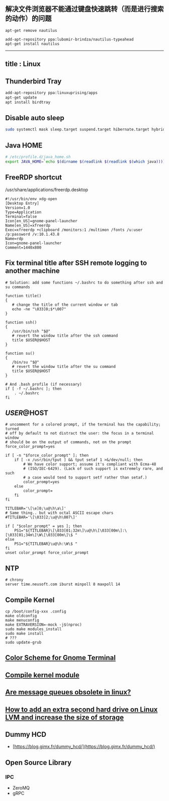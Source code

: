 ## 解决文件浏览器不能通过键盘快速跳转（而是进行搜索的动作）的问题
```
apt-get remove nautilus

add-apt-repository ppa:lubomir-brindza/nautilus-typeahead
apt-get install nautilus
```

---
title : Linux
---
## Thunderbird Tray
```bash
add-apt-repository ppa:linuxuprising/apps
apt-get update
apt install birdtray
```

## Disable auto sleep
```bash
sudo systemctl mask sleep.target suspend.target hibernate.target hybrid-sleep.target
```

## Java HOME
```bash
# /etc/profile.d/java_home.sh
export JAVA_HOME=`echo $(dirname $(readlink $(readlink $(which java)))) | sed -e 's/\/bin$//g' | sed -e 's/\/jre$//g'`
```

## FreeRDP shortcut
/usr/share/applications/freerdp.desktop
```
#!/usr/bin/env xdg-open
[Desktop Entry]
Version=1.0
Type=Application
Terminal=false
Icon[en_US]=gnome-panel-launcher
Name[en_US]=xfreerdp
Exec=xfreerdp +clipboard /monitors:1 /multimon /fonts /u:user /p:password /v:10.1.43.8
Name=rdp
Icon=gnome-panel-launcher
Comment=1440x800
```

## Fix terminal title after SSH remote logging to another machine
```
# Solution: add some functions ~/.bashrc to do something after ssh and su commands

function title()
{
   # change the title of the current window or tab
   echo -ne "\033]0;$*\007"
}

function ssh()
{
   /usr/bin/ssh "$@"
   # revert the window title after the ssh command
   title $USER@$HOST
}

function su()
{
   /bin/su "$@"
   # revert the window title after the su command
   title $USER@$HOST
}

# And .bash_profile (if necessary)
if [ -f ~/.bashrc ]; then
    . ~/.bashrc
fi

```

## $USER@$HOST
```
# uncomment for a colored prompt, if the terminal has the capability; turned
# off by default to not distract the user: the focus in a terminal window
# should be on the output of commands, not on the prompt
force_color_prompt=yes

if [ -n "$force_color_prompt" ]; then
    if [ -x /usr/bin/tput ] && tput setaf 1 >&/dev/null; then
        # We have color support; assume it's compliant with Ecma-48
        # (ISO/IEC-6429). (Lack of such support is extremely rare, and such
        # a case would tend to support setf rather than setaf.)
        color_prompt=yes
    else
        color_prompt=
    fi
fi

TITLEBAR='\[\e]0;\u@\h\a\]'
# Same thing.. but with octal ASCII escape chars
#TITLEBAR='\[\033]2;\u@\h\007\]'

if [ "$color_prompt" = yes ]; then
    PS1="${TITLEBAR}\[\033[01;32m\]\u@\h\[\033[00m\]:\[\033[01;34m\]\W\[\033[00m\]\$ "
else
    PS1="${TITLEBAR}\u@\h:\W\$ "
fi
unset color_prompt force_color_prompt
```

## NTP
```
# chrony
server time.neusoft.com iburst minpoll 8 maxpoll 14
```

## Compile Kernel
```shell
cp /boot/config-xxx .config
make oldconfig
make menuconfig
make EXTRAVERSION=-mock -j$(nproc)
sudo make modules_install
sudo make install
# ???
sudo update-grub
```

## [Color Scheme for Gnome Terminal](https://github.com/Mayccoll/Gogh)
## [Compile kernel module](https://wiki.archlinux.org/index.php/Compile_kernel_module)
## [Are message queues obsolete in linux?](https://stackoverflow.com/questions/967335/are-message-queues-obsolete-in-linux)
## [How to add an extra second hard drive on Linux LVM and increase the size of storage](https://www.cyberciti.biz/faq/howto-add-disk-to-lvm-volume-on-linux-to-increase-size-of-pool/)

## Dummy HCD
 * [https://blog.gimx.fr/dummy_hcd/](https://blog.gimx.fr/dummy_hcd/)

## Open Source Library
### IPC
 * ZeroMQ
 * gRPC
